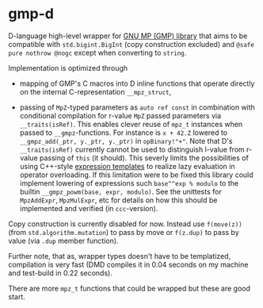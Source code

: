 # gmp-d

D-language high-level wrapper for [GNU MP (GMP) library](https://gmplib.org/)
that aims to be compatible with `std.bigint.BigInt` (copy construction excluded)
and `@safe pure nothrow @nogc` except when converting to `string`.

Implementation is optimized through

- mapping of GMP's C macros into D inline functions that operate directly on the
  internal C-representation `__mpz_struct`,

- passing of `MpZ`-typed parameters as `auto ref const` in combination with
  conditional compilation for r-value `MpZ` passed parameters via
  `__traits(isRef)`. This enables clever reuse of `mpz_t` instances when passed
  to `__gmpz`-functions. For instance is `x + 42.Z` lowered to `__gmpz_add(_ptr,
  y._ptr, y._ptr)` in `opBinary!"+"`. Note that D's `__traits(isRef)` currently
  cannot be used to distinguish l-value from r-value passing of `this` (it
  should). This severly limits the possibilities of using
  C++-style
  [expression templates](https://en.wikipedia.org/wiki/Expression_templates) to
  realize lazy evaluation in operator overloading. If this limitation were to be
  fixed this library could implement lowering of expressions such `base^^exp %
  modulo` to the builtin `__gmpz_powm(base, expr, modulo)`. See the unittests
  for `MpzAddExpr`, `MpzMulExpr`, etc for details on how this should be
  implemented and verified (in `ccc`-version).

Copy construction is currently disabled for now. Instead use `f(move(z))` (from
`std.algorithm.mutation`) to pass by move or `f(z.dup)` to pass by value
(via `.dup` member function).

Further note, that as, wrapper types doesn't have to be templatized, compilation
is very fast (DMD compiles it in 0.04 seconds on my machine and test-build in
0.22 seconds).

There are more `mpz_t` functions that could be wrapped but these are good start.
